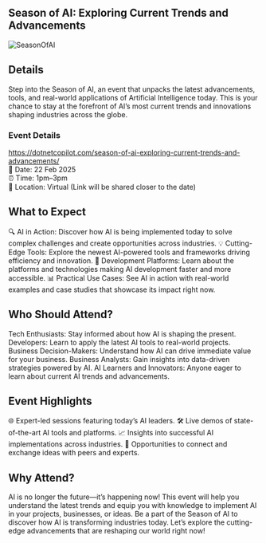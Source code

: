 ## Season of AI: Exploring Current Trends and Advancements
![SeasonOfAI](https://github.com/user-attachments/assets/b1d911f8-9b64-4ce8-93d6-03aeb3cd0239)

## Details

Step into the Season of AI, an event that unpacks the latest advancements, tools, and real-world applications of Artificial Intelligence today. This is your chance to stay at the forefront of AI’s most current trends and innovations shaping industries across the globe.

### Event Details
https://dotnetcopilot.com/season-of-ai-exploring-current-trends-and-advancements/ <br>
📅 Date: 22 Feb 2025 <br>
⏰ Time: 1pm–3pm <br>
📍 Location: Virtual (Link will be shared closer to the date)
## What to Expect
🔍 AI in Action: Discover how AI is being implemented today to solve complex challenges and create opportunities across industries.
💡 Cutting-Edge Tools: Explore the newest AI-powered tools and frameworks driving efficiency and innovation.
🚀 Development Platforms: Learn about the platforms and technologies making AI development faster and more accessible.
📊 Practical Use Cases: See AI in action with real-world examples and case studies that showcase its impact right now.
## Who Should Attend?
Tech Enthusiasts: Stay informed about how AI is shaping the present.
Developers: Learn to apply the latest AI tools to real-world projects.
Business Decision-Makers: Understand how AI can drive immediate value for your business.
Business Analysts: Gain insights into data-driven strategies powered by AI.
AI Learners and Innovators: Anyone eager to learn about current AI trends and advancements.
## Event Highlights
🌐 Expert-led sessions featuring today’s AI leaders.
🛠 Live demos of state-of-the-art AI tools and platforms.
📈 Insights into successful AI implementations across industries.
🤝 Opportunities to connect and exchange ideas with peers and experts.
## Why Attend?
AI is no longer the future—it’s happening now! This event will help you understand the latest trends and equip you with knowledge to implement AI in your projects, businesses, or ideas.
Be a part of the Season of AI to discover how AI is transforming industries today. Let’s explore the cutting-edge advancements that are reshaping our world right now!
